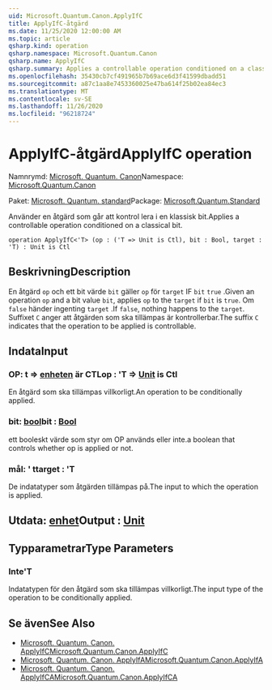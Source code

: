 ```yaml
---
uid: Microsoft.Quantum.Canon.ApplyIfC
title: ApplyIfC-åtgärd
ms.date: 11/25/2020 12:00:00 AM
ms.topic: article
qsharp.kind: operation
qsharp.namespace: Microsoft.Quantum.Canon
qsharp.name: ApplyIfC
qsharp.summary: Applies a controllable operation conditioned on a classical bit.
ms.openlocfilehash: 35430cb7cf491965b7b69ace6d3f41599dbadd51
ms.sourcegitcommit: a87c1aa8e7453360025e47ba614f25b02ea84ec3
ms.translationtype: MT
ms.contentlocale: sv-SE
ms.lasthandoff: 11/26/2020
ms.locfileid: "96218724"
---
```

# <a name="applyifc-operation"></a><span data-ttu-id="73640-102">ApplyIfC-åtgärd</span><span class="sxs-lookup"><span data-stu-id="73640-102">ApplyIfC operation</span></span>

<span data-ttu-id="73640-103">Namnrymd: [Microsoft. Quantum. Canon](xref:Microsoft.Quantum.Canon)</span><span class="sxs-lookup"><span data-stu-id="73640-103">Namespace: [Microsoft.Quantum.Canon](xref:Microsoft.Quantum.Canon)</span></span>

<span data-ttu-id="73640-104">Paket: [Microsoft. Quantum. standard](https://nuget.org/packages/Microsoft.Quantum.Standard)</span><span class="sxs-lookup"><span data-stu-id="73640-104">Package: [Microsoft.Quantum.Standard](https://nuget.org/packages/Microsoft.Quantum.Standard)</span></span>


<span data-ttu-id="73640-105">Använder en åtgärd som går att kontrol lera i en klassisk bit.</span><span class="sxs-lookup"><span data-stu-id="73640-105">Applies a controllable operation conditioned on a classical bit.</span></span>

```qsharp
operation ApplyIfC<'T> (op : ('T => Unit is Ctl), bit : Bool, target : 'T) : Unit is Ctl
```


## <a name="description"></a><span data-ttu-id="73640-106">Beskrivning</span><span class="sxs-lookup"><span data-stu-id="73640-106">Description</span></span>

<span data-ttu-id="73640-107">En åtgärd `op` och ett bit värde `bit` gäller `op` för `target` IF `bit` `true` .</span><span class="sxs-lookup"><span data-stu-id="73640-107">Given an operation `op` and a bit value `bit`, applies `op` to the `target` if `bit` is `true`.</span></span> <span data-ttu-id="73640-108">Om `false` händer ingenting `target` .</span><span class="sxs-lookup"><span data-stu-id="73640-108">If `false`, nothing happens to the `target`.</span></span>
<span data-ttu-id="73640-109">Suffixet `C` anger att åtgärden som ska tillämpas är kontrollerbar.</span><span class="sxs-lookup"><span data-stu-id="73640-109">The suffix `C` indicates that the operation to be applied is controllable.</span></span>

## <a name="input"></a><span data-ttu-id="73640-110">Indata</span><span class="sxs-lookup"><span data-stu-id="73640-110">Input</span></span>

### <a name="op--t--unit--is-ctl"></a><span data-ttu-id="73640-111">OP: t => [enheten](xref:microsoft.quantum.lang-ref.unit)  är CTL</span><span class="sxs-lookup"><span data-stu-id="73640-111">op : 'T => [Unit](xref:microsoft.quantum.lang-ref.unit)  is Ctl</span></span>

<span data-ttu-id="73640-112">En åtgärd som ska tillämpas villkorligt.</span><span class="sxs-lookup"><span data-stu-id="73640-112">An operation to be conditionally applied.</span></span>


### <a name="bit--bool"></a><span data-ttu-id="73640-113">bit: [bool](xref:microsoft.quantum.lang-ref.bool)</span><span class="sxs-lookup"><span data-stu-id="73640-113">bit : [Bool](xref:microsoft.quantum.lang-ref.bool)</span></span>

<span data-ttu-id="73640-114">ett booleskt värde som styr om OP används eller inte.</span><span class="sxs-lookup"><span data-stu-id="73640-114">a boolean that controls whether op is applied or not.</span></span>


### <a name="target--t"></a><span data-ttu-id="73640-115">mål: ' t</span><span class="sxs-lookup"><span data-stu-id="73640-115">target : 'T</span></span>

<span data-ttu-id="73640-116">De indatatyper som åtgärden tillämpas på.</span><span class="sxs-lookup"><span data-stu-id="73640-116">The input to which the operation is applied.</span></span>



## <a name="output--unit"></a><span data-ttu-id="73640-117">Utdata: [enhet](xref:microsoft.quantum.lang-ref.unit)</span><span class="sxs-lookup"><span data-stu-id="73640-117">Output : [Unit](xref:microsoft.quantum.lang-ref.unit)</span></span>



## <a name="type-parameters"></a><span data-ttu-id="73640-118">Typparametrar</span><span class="sxs-lookup"><span data-stu-id="73640-118">Type Parameters</span></span>

### <a name="t"></a><span data-ttu-id="73640-119">Inte</span><span class="sxs-lookup"><span data-stu-id="73640-119">'T</span></span>

<span data-ttu-id="73640-120">Indatatypen för den åtgärd som ska tillämpas villkorligt.</span><span class="sxs-lookup"><span data-stu-id="73640-120">The input type of the operation to be conditionally applied.</span></span>

## <a name="see-also"></a><span data-ttu-id="73640-121">Se även</span><span class="sxs-lookup"><span data-stu-id="73640-121">See Also</span></span>

- [<span data-ttu-id="73640-122">Microsoft. Quantum. Canon. ApplyIfC</span><span class="sxs-lookup"><span data-stu-id="73640-122">Microsoft.Quantum.Canon.ApplyIfC</span></span>](xref:Microsoft.Quantum.Canon.ApplyIfC)
- [<span data-ttu-id="73640-123">Microsoft. Quantum. Canon. ApplyIfA</span><span class="sxs-lookup"><span data-stu-id="73640-123">Microsoft.Quantum.Canon.ApplyIfA</span></span>](xref:Microsoft.Quantum.Canon.ApplyIfA)
- [<span data-ttu-id="73640-124">Microsoft. Quantum. Canon. ApplyIfCA</span><span class="sxs-lookup"><span data-stu-id="73640-124">Microsoft.Quantum.Canon.ApplyIfCA</span></span>](xref:Microsoft.Quantum.Canon.ApplyIfCA)